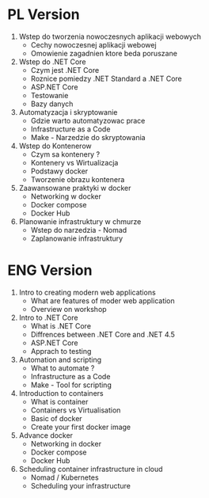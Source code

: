 # PL Version

1. Wstep do tworzenia nowoczesnych aplikacji webowych
    * Cechy nowoczesnej aplikacji webowej
    * Omowienie zagadnien ktore beda poruszane 
2. Wstep do .NET Core
    * Czym jest .NET Core
    * Roznice pomiedzy .NET Standard a .NET Core
    * ASP.NET Core
    * Testowanie
    * Bazy danych
3. Automatyzacja i skryptowanie
    * Gdzie warto automatyzowac prace
    * Infrastructure as a Code
    * Make - Narzedzie do skryptowania
4. Wstep do Kontenerow
    * Czym sa kontenery ?
    * Kontenery vs Wirtualizacja
    * Podstawy docker
    * Tworzenie obrazu kontenera
5. Zaawansowane praktyki w docker
    * Networking w docker
    * Docker compose
    * Docker Hub
6. Planowanie infrastruktury w chmurze
    * Wstep do narzedzia - Nomad
    * Zaplanowanie infrastruktury

# ENG Version

1. Intro to creating modern web applications
    * What are features of moder web application
    * Overview on workshop
2. Intro to .NET Core
    * What is .NET Core
    * Diffrences between .NET Core and .NET 4.5
    * ASP.NET Core
    * Apprach to testing
3. Automation and scripting
    * What to automate ?
    * Infrastructure as a Code
    * Make - Tool for scripting
4. Introduction to containers
    * What is container
    * Containers vs Virtualisation
    * Basic of docker
    * Create your first docker image
5. Advance docker
    * Networking in docker
    * Docker compose
    * Docker Hub
6. Scheduling container infrastructure in cloud
    * Nomad / Kubernetes
    * Scheduling your infrastructure
